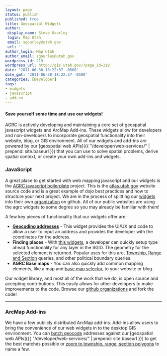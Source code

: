 ```yaml
---
layout: page
status: publish
published: true
title: Geospatial Widgets
author:
 display_name: Steve Gourley
 login: Map Utah
 email: sgourley@utah.gov
 url: ''
author_login: Map Utah
author_email: sgourley@utah.gov
wordpress_id: 219
wordpress_url: http://gis.utah.gov/?page_id=219
date: '2011-06-30 18:22:37 -0500'
date_gmt: '2011-06-30 18:22:37 -0500'
categories: [Developer]
tags:
- widgets
- javascript
- add-on
---
```

#### Save yourself some time and use our widgets!

<i class="fa fa-2x fa-fw fa-modx"></i> AGRC is actively developing and maintaining a core set of geospatial javascript widgets and ArcMap Add-ins. These widgets allow for developers and non-developers to incorporate geospatial functionality into their website, blog, or GIS environment. All of our widgets and add-ins are powered by our [geospatial web APIs]({{ "/developer/web-services/" | prepend: site.baseurl }}) that you can use to solve spatial problems, derive spatial context, or create your own add-ins and widgets.

### JavaScript

A great place to get started with web mapping javascript and our widgets is the [AGRC javascript boilerplate](https://github.com/agrc/AGRCJavaScriptProjectBoilerPlate) project. This is the [atlas.utah.gov](http://atlas.utah.gov) website source code and is a great example of dojo best practices and how to structure your next project. We are in the process of splitting our [widgets](https://github.com/agrc/agrc.widgets) into their own [organization](https://github.com/agrc-widgets) on github. All of our public websites are using the agrc widgets to some degree so you may already be familiar with them!

A few key pieces of functionality that our widgets offer are:

 - [**Geocoding addresses**](https://github.com/agrc/agrc.widgets/tree/master/widgets/locate) - This widget provides the UI/UX and code to allow a user to input an address and provides the developer with the coordinates for the address.
 - **Finding places** - With [this widgets](https://github.com/agrc-widgets/sherlock), a developer can quickly setup type ahead functionality for any layer in the SGID. The geometry for the selected element is returned. Popular uses for this are, [Township, Range and Section](https://github.com/agrc/agrc.widgets/blob/master/widgets/locate/TRSsearch.js) queries, and other political boundary queries.
 - **AGRC Base maps** - You can also quickly add common mapping elements, like a map and [base map selector](https://github.com/agrc-widgets/layer-selector), to your website or blog.

Our widget library, and most all of the work that we do, is open source and accepting contributions. This easily allows for other developers to make improvements to the code. Browse our [github organizations](http://github.com/agrc) and fork the code!

<hr class="divider"/>

### ArcMap Add-ins

We have a few publicly distributed ArcMap add-ins. Add-ins allow users to bring the convenience of our web widgets in to the desktop GIS environment. You can [batch geocode](https://github.com/agrc/geocoding-addin) addresses against our [geospatial web APIs]({{ "/developer/web-services/" | prepend: site.baseurl }}) to get the best matches possible or [zoom to township, range, section polygons](https://github.com/agrc/trs-zoom-addin) to name a few.
